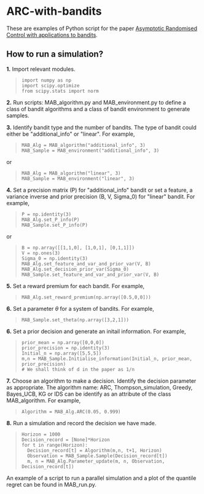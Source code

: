 # ARC-with-bandits
These are examples of Python script for the paper [Asymptotic Randomised Control with applications to bandits](https://arxiv.org/abs/2010.07252).

## How to run a simulation?
**1.** Import relevant modules.
>```
>import numpy as np
>import scipy.optimize
>from scipy.stats import norm
>```

**2.** Run scripts: MAB_algorithm.py and MAB_environment.py to define a class of bandit algorithms and a class of bandit environment to generate samples.

**3.** Identify bandit type and the number of bandits. The type of bandit could either be "additional_info" or  "linear". For example,
>```
>MAB_Alg = MAB_algorithm("additional_info", 3)
>MAB_Sample = MAB_environment("additional_info", 3)
>```
or
>```
>MAB_Alg = MAB_algorithm("linear", 3)
>MAB_Sample = MAB_environment("linear", 3)
>```

**4.** Set a precision matrix (P) for "additional_info" bandit or set a feature, a variance inverse and prior precision (B, V, Sigma_0) for "linear" bandit. For example,
>```
>P = np.identity(3)
>MAB_Alg.set_P_info(P)
>MAB_Sample.set_P_info(P)
>```
or
>```
>B = np.array([[1,1,0], [1,0,1], [0,1,1]])
>V = np.ones(3)
>Sigma_0 = np.identity(3)
>MAB_Alg.set_feature_and_var_and_prior_var(V, B)
>MAB_Alg.set_decision_prior_var(Sigma_0)
>MAB_Sample.set_feature_and_var_and_prior_var(V, B)
>```

**5.** Set a reward premium for each bandit. For example,
>```
>MAB_Alg.set_reward_premium(np.array([0.5,0,0]))
>```

**6.** Set a parameter $\theta$ for a system of bandits. For example,
>```
>MAB_Sample.set_theta(np.array([3,2,1]))
>```

**6.** Set a prior decision and generate an initail information. For example,
>```
>prior_mean = np.array([0,0,0])
>prior_precision = np.identity(3)
>Initial_n = np.array([5,5,5])
>m,n = MAB_Sample.Initialise_information(Initial_n, prior_mean, prior_precision)
># We shall think of d in the paper as 1/n 
>```

**7.** Choose an algorithm to make a decision. Identify the decision parameter as appropriate. The algorithm name: ARC, Thompson_simulation, Greedy, Bayes_UCB, KG or IDS can be identify as an attribute of the class MAB_algorithm. For example,
>```
>Algorithm = MAB_Alg.ARC(0.05, 0.999)
>```

**8.** Run a simulation and record the decision we have made.
>```
>Horizon = 1000
>Decision_record = [None]*Horizon
>for t in range(Horizon):
>   Decision_record[t] = Algorithm(m,n, t+1, Horizon)
>   Observation = MAB_Sample.Sample(Decision_record[t])
>   m, n = MAB_Alg.Parameter_update(m, n, Observation, Decision_record[t])
>```

An example of a script to run a parallel simulation and a plot of the quantile regret can be found in MAB_run.py.






